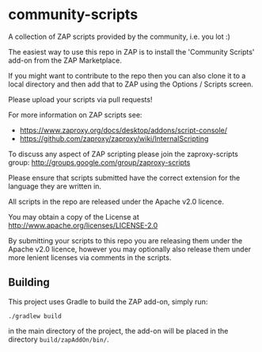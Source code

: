 community-scripts
=================

A collection of ZAP scripts provided by the community, i.e. you lot :)

The easiest way to use this repo in ZAP is to install the 'Community Scripts' add-on from the ZAP Marketplace.

If you might want to contribute to the repo then you can also clone it to a local directory and then add that to ZAP using the Options / Scripts screen.

Please upload your scripts via pull requests!

For more information on ZAP scripts see:
* https://www.zaproxy.org/docs/desktop/addons/script-console/
* https://github.com/zaproxy/zaproxy/wiki/InternalScripting
 
To discuss any aspect of ZAP scripting please join the zaproxy-scripts group: http://groups.google.com/group/zaproxy-scripts

Please ensure that scripts submitted have the correct extension for the language they are written in.

All scripts in the repo are released under the Apache v2.0 licence.

You may obtain a copy of the License at  http://www.apache.org/licenses/LICENSE-2.0 

By submitting your scripts to this repo you are releasing them under the Apache v2.0 licence, however you may optionally also release them under more lenient licenses via comments in the scripts.

## Building

This project uses Gradle to build the ZAP add-on, simply run:

    ./gradlew build

in the main directory of the project, the add-on will be placed in the directory `build/zapAddOn/bin/`.
